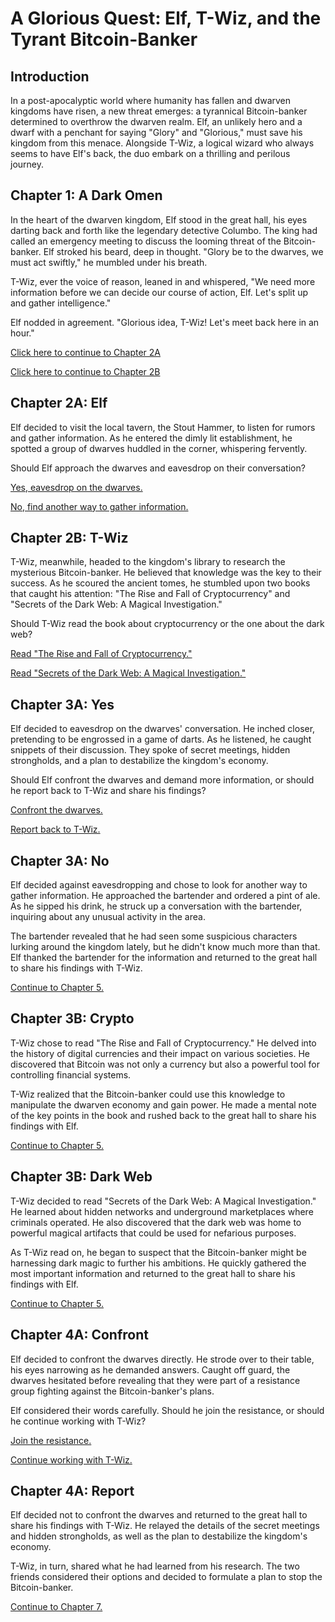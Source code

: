 # A Glorious Quest: Elf, T-Wiz, and the Tyrant Bitcoin-Banker

## Introduction
In a post-apocalyptic world where humanity has fallen and dwarven kingdoms have risen, a new threat emerges: a tyrannical Bitcoin-banker determined to overthrow the dwarven realm. Elf, an unlikely hero and a dwarf with a penchant for saying "Glory" and "Glorious," must save his kingdom from this menace. Alongside T-Wiz, a logical wizard who always seems to have Elf's back, the duo embark on a thrilling and perilous journey.

## Chapter 1: A Dark Omen
In the heart of the dwarven kingdom, Elf stood in the great hall, his eyes darting back and forth like the legendary detective Columbo. The king had called an emergency meeting to discuss the looming threat of the Bitcoin-banker. Elf stroked his beard, deep in thought. "Glory be to the dwarves, we must act swiftly," he mumbled under his breath.

T-Wiz, ever the voice of reason, leaned in and whispered, "We need more information before we can decide our course of action, Elf. Let's split up and gather intelligence."

Elf nodded in agreement. "Glorious idea, T-Wiz! Let's meet back here in an hour."

[Click here to continue to Chapter 2A](#chapter-2a-elf)

[Click here to continue to Chapter 2B](#chapter-2b-t-wiz)

## Chapter 2A: Elf
Elf decided to visit the local tavern, the Stout Hammer, to listen for rumors and gather information. As he entered the dimly lit establishment, he spotted a group of dwarves huddled in the corner, whispering fervently.

Should Elf approach the dwarves and eavesdrop on their conversation?

[Yes, eavesdrop on the dwarves.](#chapter-3a-yes)

[No, find another way to gather information.](#chapter-3a-no)

## Chapter 2B: T-Wiz
T-Wiz, meanwhile, headed to the kingdom's library to research the mysterious Bitcoin-banker. He believed that knowledge was the key to their success. As he scoured the ancient tomes, he stumbled upon two books that caught his attention: "The Rise and Fall of Cryptocurrency" and "Secrets of the Dark Web: A Magical Investigation."

Should T-Wiz read the book about cryptocurrency or the one about the dark web?

[Read "The Rise and Fall of Cryptocurrency."](#chapter-3b-crypto)

[Read "Secrets of the Dark Web: A Magical Investigation."](#chapter-3b-dark-web)

## Chapter 3A: Yes
Elf decided to eavesdrop on the dwarves' conversation. He inched closer, pretending to be engrossed in a game of darts. As he listened, he caught snippets of their discussion. They spoke of secret meetings, hidden strongholds, and a plan to destabilize the kingdom's economy.

Should Elf confront the dwarves and demand more information, or should he report back to T-Wiz and share his findings?

[Confront the dwarves.](#chapter-4a-confront)

[Report back to T-Wiz.](#chapter-4a-report)

## Chapter 3A: No
Elf decided against eavesdropping and chose to look for another way to gather information. He approached the bartender and ordered a pint of ale. As he sipped his drink, he struck up a conversation with the bartender, inquiring about any unusual activity in the area.

The bartender revealed that he had seen some suspicious characters lurking around the kingdom lately, but he didn't know much more than that. Elf thanked the bartender for the information and returned to the great hall to share his findings with T-Wiz.

[Continue to Chapter 5.](#chapter-5)

## Chapter 3B: Crypto
T-Wiz chose to read "The Rise and Fall of Cryptocurrency." He delved into the history of digital currencies and their impact on various societies. He discovered that Bitcoin was not only a currency but also a powerful tool for controlling financial systems.

T-Wiz realized that the Bitcoin-banker could use this knowledge to manipulate the dwarven economy and gain power. He made a mental note of the key points in the book and rushed back to the great hall to share his findings with Elf.

[Continue to Chapter 5.](#chapter-5)

## Chapter 3B: Dark Web
T-Wiz decided to read "Secrets of the Dark Web: A Magical Investigation." He learned about hidden networks and underground marketplaces where criminals operated. He also discovered that the dark web was home to powerful magical artifacts that could be used for nefarious purposes.

As T-Wiz read on, he began to suspect that the Bitcoin-banker might be harnessing dark magic to further his ambitions. He quickly gathered the most important information and returned to the great hall to share his findings with Elf.

[Continue to Chapter 5.](#chapter-5)

## Chapter 4A: Confront
Elf decided to confront the dwarves directly. He strode over to their table, his eyes narrowing as he demanded answers. Caught off guard, the dwarves hesitated before revealing that they were part of a resistance group fighting against the Bitcoin-banker's plans.

Elf considered their words carefully. Should he join the resistance, or should he continue working with T-Wiz?

[Join the resistance.](#chapter-6a-join)

[Continue working with T-Wiz.](#chapter-6a-t-wiz)

## Chapter 4A: Report
Elf decided not to confront the dwarves and returned to the great hall to share his findings with T-Wiz. He relayed the details of the secret meetings and hidden strongholds, as well as the plan to destabilize the kingdom's economy.

T-Wiz, in turn, shared what he had learned from his research. The two friends considered their options and decided to formulate a plan to stop the Bitcoin-banker.

[Continue to Chapter 7.](#chapter-7)

